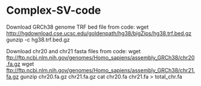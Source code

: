 # Complex-SV-code

Download GRCh38 genome TRF bed file from code: 
wget http://hgdownload.cse.ucsc.edu/goldenpath/hg38/bigZips/hg38.trf.bed.gz
gunzip -c hg38.trf.bed.gz

Download chr20 and chr21 fasta files from code:
wget ftp://ftp.ncbi.nlm.nih.gov/genomes/Homo_sapiens/assembly_GRCh38/chr20.fa.gz
wget ftp://ftp.ncbi.nlm.nih.gov/genomes/Homo_sapiens/assembly_GRCh38/chr21.fa.gz
gunzip chr20.fa.gz chr21.fa.gz
cat chr20.fa chr21.fa > total_chr.fa
